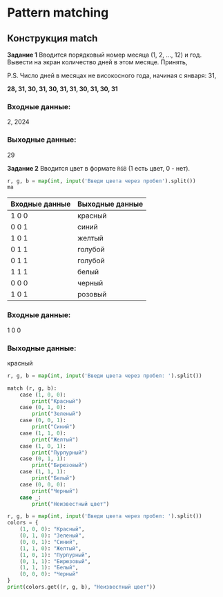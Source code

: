 # Pattern matching
## Конструкция match


__Задание 1__ Вводится порядковый номер месяца (1, 2, ..., 12) и год. Вывести на экран количество дней в этом месяце. Принять,


P.S. Число дней в месяцах не високосного года, начиная с января: 31,

__28, 31, 30, 31, 30, 31, 31, 30, 31, 30, 31__

### Входные данные:
2, 2024
### Выходные данные:
29

__Задание 2__ Вводится цвет в формате `RGB` (1 есть цвет, 0 - нет).
```python
r, g, b = map(int, input('Введи цвета через пробел').split())
ma
```

  Входные данные  |  Выходные данные
---------|-------
1 0 0 | красный
0 0 1 | синий
1 0 1 | желтый
0 1 1 | голубой
0 1 1 | голубой
1 1 1 | белый
0 0 0 | черный
1 0 1 | розовый


### Входные данные:
1 0 0
### Выходные данные:
красный


```python
r, g, b = map(int, input('Введи цвета через пробел: ').split())

match (r, g, b):
    case (1, 0, 0):
        print("Красный")
    case (0, 1, 0):
        print("Зеленый")
    case (0, 0, 1):
        print("Синий")
    case (1, 1, 0):
        print("Желтый")
    case (1, 0, 1):
        print("Пурпурный")
    case (0, 1, 1):
        print("Бирюзовый")
    case (1, 1, 1):
        print("Белый")
    case (0, 0, 0):
        print("Черный")
    case _:
        print("Неизвестный цвет")

```


```py
r, g, b = map(int, input('Введи цвета через пробел: ').split())
colors = {
    (1, 0, 0): "Красный",
    (0, 1, 0): "Зеленый",
    (0, 0, 1): "Синий",
    (1, 1, 0): "Желтый",
    (1, 0, 1): "Пурпурный",
    (0, 1, 1): "Бирюзовый",
    (1, 1, 1): "Белый",
    (0, 0, 0): "Черный"
}
print(colors.get((r, g, b), "Неизвестный цвет"))

```